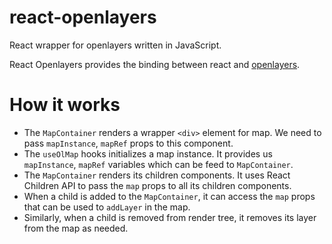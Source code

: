 # react-openlayers

React wrapper for openlayers written in JavaScript.

React Openlayers provides the binding between react and [openlayers](https://openlayers.org/).

# How it works

- The `MapContainer` renders a wrapper `<div>` element for map. We need to pass `mapInstance`, `mapRef` props to this component.
- The `useOlMap` hooks initializes a map instance. It provides us `mapInstance`, `mapRef` variables which can be feed to `MapContainer`.
- The `MapContainer` renders its children components. It uses React Children API to pass the `map` props to all its children components.
- When a child is added to the `MapContainer`, it can access the `map` props that can be used to `addLayer` in the map.
- Similarly, when a child is removed from render tree, it removes its layer from the map as needed.
